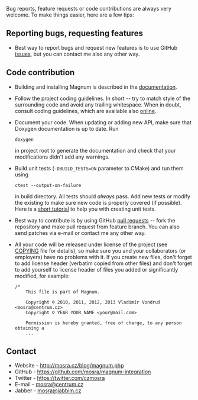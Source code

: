 Bug reports, feature requests or code contributions are always very welcome.
To make things easier, here are a few tips:

Reporting bugs, requesting features
-----------------------------------

*   Best way to report bugs and request new features is to use GitHub
    [issues](https://github.com/mosra/magnum-integration/issues), but you can
    contact me also any other way.

Code contribution
-----------------

*   Building and installing Magnum is described in the [documentation](http://mosra.cz/blog/magnum-doc/building.html).
*   Follow the project coding guidelines. In short -- try to match style of the
    surrounding code and avoid any trailing whitespace. When in doubt, consult
    coding guidelines, which are available also [online](http://mosra.cz/blog/magnum-doc/coding-style.html).
*   Document your code. When updating or adding new API, make sure that Doxygen
    documentation is up to date. Run

        doxygen

    in project root to generate the documentation and check that your
    modifications didn't add any warnings.
*   Build unit tests (`-DBUILD_TESTS=ON` parameter to CMake) and run them
    using

        ctest --output-on-failure

    in build directory. All tests should *always* pass. Add new tests or modify
    the existing to make sure new code is properly covered (if possible). Here
    is a [short tutorial](http://mosra.cz/blog/corrade-doc/unit-testing.html)
    to help you with creating unit tests.
*   Best way to contribute is by using GitHub [pull requests](https://github.com/mosra/magnum-integration/pulls)
    -- fork the repository and make pull request from feature branch. You can
    also send patches via e-mail or contact me any other way.
*   All your code will be released under license of the project (see [COPYING](COPYING)
    file for details), so make sure you and your collaborators (or employers)
    have no problems with it. If you create new files, don't forget to add
    license header (verbatim copied from other files) and don't forget to add
    yourself to license header of files you added or significantly modified,
    for example:

        /*
            This file is part of Magnum.

            Copyright © 2010, 2011, 2012, 2013 Vladimír Vondruš <mosra@centrum.cz>
            Copyright © YEAR YOUR_NAME <your@mail.com>

            Permission is hereby granted, free of charge, to any person obtaining a
            ...

Contact
-------

*   Website - http://mosra.cz/blog/magnum.php
*   GitHub - https://github.com/mosra/magnum-integration
*   Twitter - https://twitter.com/czmosra
*   E-mail - mosra@centrum.cz
*   Jabber - mosra@jabbim.cz
